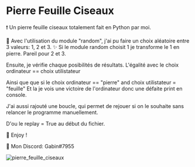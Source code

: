# Pierre Feuille Ciseaux
❗ Un pierre feuille ciseaux totalement fait en Python par moi.

🔮 Avec l'utilisation du module "random", j'ai pu faire un choix aléatoire entre 3 valeurs: 1, 2 et 3.
✨ Si le module random choisit 1 je transforme le 1 en pierre. Pareil pour 2 et 3.

Ensuite, je vérifie chaque posibilités de résultats.
L'égalité avec le choix ordinateur == choix utilistateur

Ainsi que que si le choix ordinateur == "pierre" and choix utilistateur = "feuille"
Et la je vois une victoire de l'ordinateur donc une défaite print en console.

J'ai aussi rajouté une boucle, qui permet de rejouer si on le souhaite sans relancer le programme manuellement.

D'ou le replay = True au début du fichier.

💖 Enjoy !

🎫 Mon Discord: Gabin#7955

![pierre_feuille_ciseaux](https://user-images.githubusercontent.com/79531012/120892571-50f56280-c60f-11eb-90a5-8a7f6d770d28.png)
